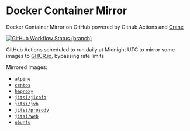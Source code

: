 # Docker Container Mirror
Docker Container Mirror on GitHub powered by Github Actions and [Crane](https://github.com/google/go-containerregistry/tree/main/cmd/crane)

[![GitHub Workflow Status (branch)][github-actions-badge]][github-actions-link]

GitHub Actions scheduled to run daily at Midnight UTC to mirror some images to [GHCR.io](https://ghcr.io), bypassing rate limits

Mirrored Images:
* [`alpine`](https://github.com/EWBr0wn/docker-container-mirror/pkgs/container/mirror%2Fdocker.io%2Falpine)
* [`centos`](https://github.com/EWBr0wn/docker-container-mirror/pkgs/container/mirror%2Fdocker.io%2Fcentos)
* [`haproxy`](https://github.com/EWBr0wn/docker-container-mirror/pkgs/container/mirror%2Fdocker.io%2Fhaproxy)
* [`jitsi/jicofo`](https://github.com/EWBr0wn/docker-container-mirror/pkgs/container/mirror%2Fdocker.io%2Fjitsi/jicofo)
* [`jitsi/jvb`](https://github.com/EWBr0wn/docker-container-mirror/pkgs/container/mirror%2Fdocker.io%2Fjitsi/jvb)
* [`jitsi/prosody`](https://github.com/EWBr0wn/docker-container-mirror/pkgs/container/mirror%2Fdocker.io%2Fjitsi/prosody)
* [`jitsi/web`](https://github.com/EWBr0wn/docker-container-mirror/pkgs/container/mirror%2Fdocker.io%2Fjitsi/web)
* [`ubuntu`](https://github.com/EWBr0wn/docker-container-mirror/pkgs/container/mirror%2Fdocker.io%2Fubuntu)

[github-actions-badge]: https://img.shields.io/github/actions/workflow/status/EWBr0wn/docker-container-mirror/mirror.yml?branch=master "Github Workflow Status (master)"
[github-actions-link]: https://github.com/EWBr0wn/docker-container-mirror/actions?query=workflow%3AMirror%20Docker%20Containers
